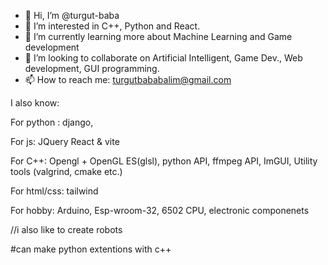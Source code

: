 - 👋 Hi, I’m @turgut-baba
- 👀 I’m interested in C++, Python and React.
- 🌱 I’m currently learning more about Machine Learning and Game development
- 💞️ I’m looking to collaborate on Artificial Intelligent, Game Dev., Web development, GUI programming.
- 📫 How to reach me: turgutbababalim@gmail.com

I also know:

For python : 
       django,
       
   For js:
       JQuery
       React & vite
       
   For C++:
      Opengl + OpenGL ES(glsl),
      python API,
      ffmpeg API,
      ImGUI,
      Utility tools (valgrind, cmake etc.)
      
   For html/css:
      tailwind
      
   For hobby:
      Arduino,
      Esp-wroom-32,
      6502 CPU,
      electronic componenets

//i also like to create robots

#can make python extentions with c++
